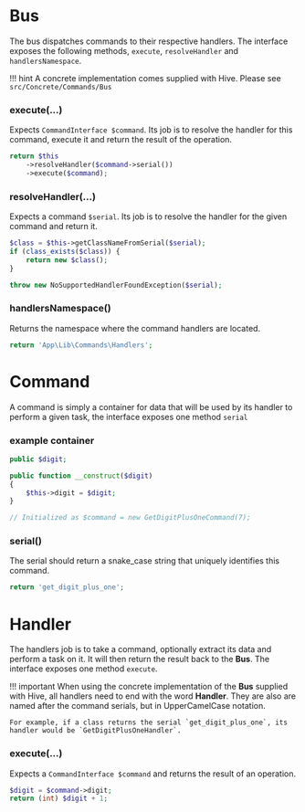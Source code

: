 # Bus

The bus dispatches commands to their respective handlers. The interface exposes the following methods, `execute`, `resolveHandler` and `handlersNamespace`.

!!! hint
    A concrete implementation comes supplied with Hive. Please see `src/Concrete/Commands/Bus`

### execute(...)

Expects `CommandInterface $command`. Its job is to resolve the handler for this command, execute it and return the result of the operation.

```php
return $this
    ->resolveHandler($command->serial())
    ->execute($command);
```

### resolveHandler(...)

Expects a command `$serial`. Its job is to resolve the handler for the given command and return it.

```php
$class = $this->getClassNameFromSerial($serial);
if (class_exists($class)) {
    return new $class();
}

throw new NoSupportedHandlerFoundException($serial);
```

### handlersNamespace()

Returns the namespace where the command handlers are located.

```php
return 'App\Lib\Commands\Handlers';
```

# Command

A command is simply a container for data that will be used by its handler to perform a given task, the interface exposes one method `serial`

### example container

```php
public $digit;

public function __construct($digit)
{
    $this->digit = $digit;
}

// Initialized as $command = new GetDigitPlusOneCommand(7);
```

### serial()

The serial should return a snake_case string that uniquely identifies this command.

```php
return 'get_digit_plus_one';
```

# Handler

The handlers job is to take a command, optionally extract its data and perform a task on it. It will then return the result back to the **Bus**. The interface exposes one method `execute`.

!!! important
    When using the concrete implementation of the **Bus** supplied with Hive, all handlers need to end with the word **Handler**. They are also are named after the command serials, but in UpperCamelCase notation. 

    For example, if a class returns the serial `get_digit_plus_one`, its handler would be `GetDigitPlusOneHandler`.

### execute(...)

Expects a `CommandInterface $command` and returns the result of an operation.

```php
$digit = $command->digit;
return (int) $digit + 1;
```